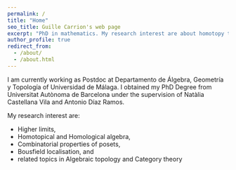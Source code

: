```yaml
---
permalink: /
title: "Home"
seo_title: Guille Carrion's web page
excerpt: "PhD in mathematics. My research interest are about homotopy theory in a general meaning. More concrete, Higher limits, model category theory and combinatorial properties of posets."
author_profile: true
redirect_from: 
  - /about/
  - /about.html
---
```


I am currently working as Postdoc at Departamento de Álgebra, Geometría y Topología of Universidad de Málaga. I obtained my PhD Degree from Universitat Autònoma de Barcelona under the supervision of Natàlia Castellana Vila and Antonio Díaz Ramos. 

My research interest are:
- Higher limits, 
- Homotopical and Homological algebra,
- Combinatorial properties of posets, 
- Bousfield localisation, and
- related topics in Algebraic topology and Category theory

